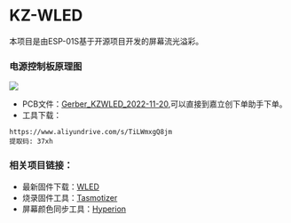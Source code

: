 # KZ-WLED
本项目是由ESP-01S基于开源项目开发的屏幕流光溢彩。

### 电源控制板原理图

![](https://s2.loli.net/2022/11/20/VDFnMGCrTxKdlR5.png)

* PCB文件：[Gerber_KZWLED_2022-11-20](src/Gerber_KZWLED_2022-11-20.zip),可以直接到嘉立创下单助手下单。
* 工具下载：
```
https://www.aliyundrive.com/s/TiLWmxgQ8jm
提取码: 37xh
```
### 相关项目链接：
* 最新固件下载：[WLED](https://github.com/Aircoookie/WLED/releases)
* 烧录固件工具：[Tasmotizer](https://github.com/tasmota/tasmotizer/releases)
* 屏幕颜色同步工具：[Hyperion](https://github.com/hyperion-project/hyperion.ng/releases)
